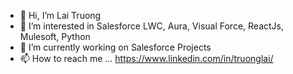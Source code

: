<!--
### Hi there 👋
-->

<!--
**TheGeminiEra/TheGeminiEra** is a ✨ _special_ ✨ repository because its `README.md` (this file) appears on your GitHub profile.

Here are some ideas to get you started:

- 🔭 I’m currently working on ...
- 🌱 I’m currently learning ...
- 👯 I’m looking to collaborate on ...
- 🤔 I’m looking for help with ...
- 💬 Ask me about ...
- 📫 How to reach me: ...
- 😄 Pronouns: ...
- ⚡ Fun fact: ...
-->
- 👋 Hi, I’m Lai Truong
- 👀 I’m interested in Salesforce LWC, Aura, Visual Force, ReactJs, Mulesoft, Python
- 🌱 I’m currently working on Salesforce Projects
- 📫 How to reach me ... https://www.linkedin.com/in/truonglai/
